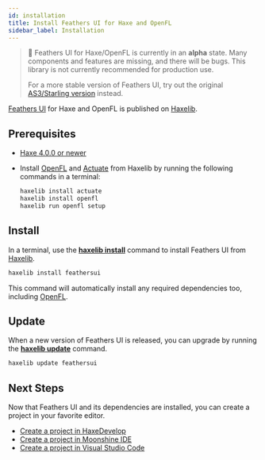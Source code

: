 ```yaml
---
id: installation
title: Install Feathers UI for Haxe and OpenFL
sidebar_label: Installation
---
```


> 🚨 Feathers UI for Haxe/OpenFL is currently in an **alpha** state. Many components and features are missing, and there will be bugs. This library is not currently recommended for production use.
>
> For a more stable version of Feathers UI, try out the original [AS3/Starling version](../as3-starling/getting-started) instead.

[Feathers UI](/) for Haxe and OpenFL is published on [Haxelib](https://lib.haxe.org).

## Prerequisites

- [Haxe 4.0.0 or newer](https://haxe.org/download/)
- Install [OpenFL](https://lib.haxe.org/p/openfl/) and [Actuate](https://lib.haxe.org/p/actuate/) from Haxelib by running the following commands in a terminal:

  ```sh
  haxelib install actuate
  haxelib install openfl
  haxelib run openfl setup
  ```

## Install

In a terminal, use the [**haxelib install**](https://lib.haxe.org/documentation/using-haxelib/#install) command to install Feathers UI from [Haxelib](https://lib.haxe.org).

```sh
haxelib install feathersui
```

This command will automatically install any required dependencies too, including [OpenFL](https://openfl.org/).

## Update

When a new version of Feathers UI is released, you can upgrade by running the [**haxelib update**](https://lib.haxe.org/documentation/using-haxelib/#update) command.

```sh
haxelib update feathersui
```

## Next Steps

Now that Feathers UI and its dependencies are installed, you can create a project in your favorite editor.

- [Create a project in HaxeDevelop](haxedevelop.md)
- [Create a project in Moonshine IDE](moonshine-ide.md)
- [Create a project in Visual Studio Code](visual-studio-code.md)
